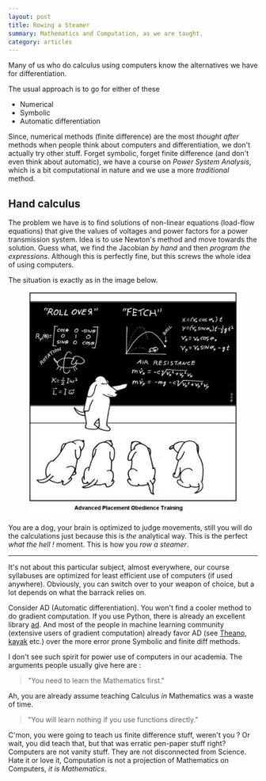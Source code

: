 ```yaml
---
layout: post
title: Rowing a Steamer
summary: Mathematics and Computation, as we are taught.
category: articles
---
```


<span class="dropcap">M</span>any of us who do calculus using computers know the
alternatives we have for differentiation.

The usual approach is to go for either of these

- Numerical
- Symbolic
- Automatic differentiation

Since, numerical methods (finite difference) are the most *thought after*
methods when people think about computers and differentiation, we don't actually
try other stuff. Forget symbolic, forget finite difference (and don't even think
about automatic), we have a course on *Power System Analysis*, which is a bit
computational in nature and we use a more *traditional* method.

## Hand calculus

The problem we have is to find solutions of non-linear equations (load-flow
equations) that give the values of voltages and power factors for a power
transmission system. Idea is to use Newton's method and move towards the
solution. Guess what, we find the Jacobian *by hand* and then *program the
expressions*. Although this is perfectly fine, but this screws the whole idea of
using computers.

The situation is exactly as in the image below.

<figure>
<img src="/images/posts/rowing/dog.jpg">
</figure>

You are a dog, your brain is optimized to judge movements, still you will do the
calculations just because this is *the* analytical way. This is the perfect
*what the hell !* moment. This is how you *row a steamer*.

---

It's not about this particular subject, almost everywhere, our course syllabuses
are optimized for least efficient use of computers (if used anywhere).
Obviously, you can switch over to your weapon of choice, but a lot depends on
what the barrack relies on.

Consider AD (Automatic differentiation). You won't find a cooler method to do
gradient computation. If you use Python, there is already an excellent library
[ad](https://pypi.python.org/pypi/ad). And most of the people in machine
learning community (extensive users of gradient computation) already favor AD
(see [Theano](https://github.com/Theano/Theano),
[kayak](https://github.com/HIPS/Kayak) etc.) over the more error prone Symbolic
and finite diff methods.

I don't see such spirit for power use of computers in our academia. The
arguments people usually give here are :

> "You need to learn the Mathematics first."

Ah, you are already assume teaching Calculus *in* Mathematics was a waste of
time.

> "You will learn nothing if you use functions directly."

C'mon, you were going to teach us finite difference stuff, weren't you ? Or
wait, you did teach that, but that was erratic pen-paper stuff right? Computers
are not vanity stuff. They are not disconnected from Science. Hate it or love
it, Computation is not a projection of Mathematics on Computers, *it is
Mathematics*.

